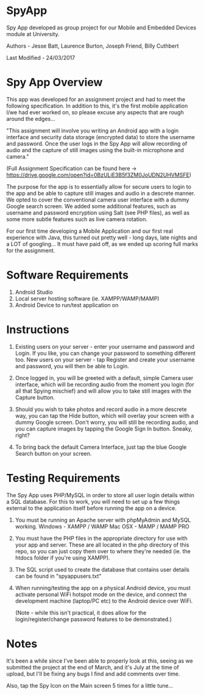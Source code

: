 # SpyApp
Spy App developed as group project for our Mobile and Embedded Devices module at University.

Authors - Jesse Batt, Laurence Burton, Joseph Friend, Billy Cuthbert

Last Modified - 24/03/2017

# Spy App Overview
This app was developed for an assignment project and had to meet the following specification.
In addition to this, it's the first mobile application I/we had ever worked on, so please excuse
any aspects that are rough around the edges...

"This assignment will involve you writing an Android app with a login interface and security 
data storage (encrypted data) to store the username and password. Once the user logs in the 
Spy App will allow recording of audio and the capture of still images using the built-in 
microphone and camera." 

(Full Assignment Specification can be found here -> https://drive.google.com/open?id=0BzULiE3B5f3ZM0JoUDN2UHVMSFE)

The purpose for the app is to essentially allow for secure users to login to the app and be
able to capture still images and audio in a descrete manner. We opted to cover the conventional
camera user interface with a dummy Google search screen. We added some additional features, such
as username and password encryption using Salt (see PHP files), as well as some more subtle features
such as live camera rotation.

For our first time developing a Mobile Application and our first real experience with Java, this turned 
out pretty well - long days, late nights and a LOT of googling... It must have paid off, as we ended up scoring 
full marks for the assignment.

# Software Requirements
1. Android Studio
2. Local server hosting software (ie. XAMPP/WAMP/MAMP)
3. Android Device to run/test application on

# Instructions
1. Existing users on your server - enter your username and password and Login.
   If you like, you can change your password to something different too.
   New users on your server - tap Register and create your username and password,
   you will then be able to Login.
   
2. Once logged in, you will be greeted with a default, simple Camera user interface,
   which will be recording audio from the moment you login (for all that Spying mischief)
   and will allow you to take still images with the Capture button.
   
3. Should you wish to take photos and record audio in a more descrete way, you can tap the Hide
   button, which will overlay your screen with a dummy Google screen. Don't worry, you will 
   still be recording audio, and you can capture images by tapping the Google Sign In button.
   Sneaky, right?
   
4. To bring back the default Camera Interface, just tap the blue Google Search button 
   on your screen.   

# Testing Requirements
The Spy App uses PHP/MySQL in order to store all user login details within a SQL database.
For this to work, you will need to set up a few things external to the application itself 
before running the app on a device.

1. You must be running an Apache server with phpMyAdmin and MySQL working. 
   Windows - XAMPP / WAMP
   Mac OSX - MAMP / MAMP PRO
   
2. You must have the PHP files in the appropriate directory for 
   use with your app and server. These are all located in the php 
   directory of this repo, so you can just copy them over to where they're needed
   (ie. the htdocs folder if you're using XAMPP).
   
3. The SQL script used to create the database that contains user details can be found in
   "spyappusers.txt"
   
4. When running/testing the app on a physical Android device, you must activate 
   personal WiFi hotspot mode on the device, and connect the development 
   machine (laptop/PC etc) to the Android device over WiFi. 
   
   (Note - while this isn't practical, it does allow for the login/register/change 
   password features to be demonstrated.)
   
# Notes

It's been a while since I've been able to properly look at this, seeing as we submitted 
the project at the end of March, and it's July at the time of upload, but I'll be fixing 
any bugs I find and add comments over time. 

Also, tap the Spy Icon on the Main screen 5 times for a little tune...
   
   
   
